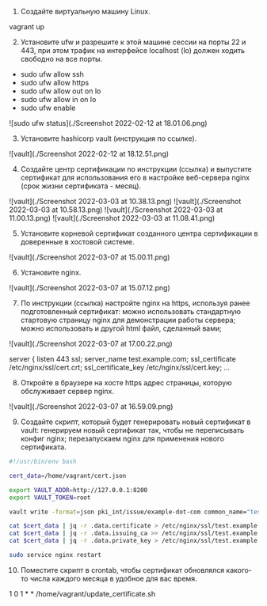 1. Создайте виртуальную машину Linux.

vagrant up

2. Установите ufw и разрешите к этой машине сессии на порты 22 и 443, при этом трафик на интерфейсе localhost (lo) должен ходить свободно на все порты.

* sudo ufw allow ssh
* sudo ufw allow https
* sudo ufw allow out on lo
* sudo ufw allow in on lo
* sudo ufw enable

![sudo ufw status](./Screenshot 2022-02-12 at 18.01.06.png)

3. Установите hashicorp vault (инструкция по ссылке).

![vault](./Screenshot 2022-02-12 at 18.12.51.png)

4. Cоздайте центр сертификации по инструкции (ссылка) и выпустите сертификат для использования его в настройке веб-сервера nginx (срок жизни сертификата - месяц).

![vault](./Screenshot 2022-03-03 at 10.38.13.png)
![vault](./Screenshot 2022-03-03 at 10.58.13.png)
![vault](./Screenshot 2022-03-03 at 11.00.13.png)
![vault](./Screenshot 2022-03-03 at 11.08.41.png)

5. Установите корневой сертификат созданного центра сертификации в доверенные в хостовой системе.

![vault](./Screenshot 2022-03-07 at 15.00.11.png)
   
6. Установите nginx.

![vault](./Screenshot 2022-03-07 at 15.07.12.png)

7. По инструкции (ссылка) настройте nginx на https, используя ранее подготовленный сертификат:
можно использовать стандартную стартовую страницу nginx для демонстрации работы сервера;
можно использовать и другой html файл, сделанный вами;
   
![vault](./Screenshot 2022-03-07 at 17.00.22.png)

server {
	listen 443 ssl;
	server_name test.example.com;
	ssl_certificate	/etc/nginx/ssl/cert.crt;
	ssl_certificate_key /etc/nginx/ssl/cert.key;
...

8. Откройте в браузере на хосте https адрес страницы, которую обслуживает сервер nginx.
   
![vault](./Screenshot 2022-03-07 at 16.59.09.png)

9. Создайте скрипт, который будет генерировать новый сертификат в vault:
генерируем новый сертификат так, чтобы не переписывать конфиг nginx;
перезапускаем nginx для применения нового сертификата.
   
```bash
#!/usr/bin/env bash

cert_data=/home/vagrant/cert.json

export VAULT_ADDR=http://127.0.0.1:8200
export VAULT_TOKEN=root

vault write -format=json pki_int/issue/example-dot-com common_name="test.example.com" ttl="750h" > $cert_data

cat $cert_data | jq -r .data.certificate > /etc/nginx/ssl/test.example.com.crt
cat $cert_data | jq -r .data.issuing_ca >> /etc/nginx/ssl/test.example.com.crt
cat $cert_data | jq -r .data.private_key > /etc/nginx/ssl/test.example.com.key

sudo service nginx restart
```

10. Поместите скрипт в crontab, чтобы сертификат обновлялся какого-то числа каждого месяца в удобное для вас время.

1 0 1 * * /home/vagrant/update_certificate.sh
